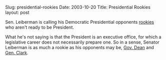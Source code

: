 Slug: presidential-rookies
Date: 2003-10-20
Title: Presidential Rookies
layout: post

Sen. Leiberman is calling his Democratic Presidential opponents <a href="http://www.cnn.com/2003/ALLPOLITICS/10/19/lieberman/">rookies</a> who aren&#39;t ready to be President.

What he&#39;s not saying is that the President is an executive office, for which a legislative career does not necessarily prepare one. So in a sense, Senator Leiberman is as much a rookie as his opponents may be, <a href="http://www.deanforamerica.com">Gov. Dean</a> and <a href="http://www.clark04.com/">Gen. Clark</a>.
